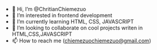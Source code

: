 - 👋 Hi, I’m @ChritianChiemezuo
- 👀 I’m interested in frontend development
- 🌱 I’m currently learning HTML, CSS, JAVASCRIPT
- 💞️ I’m looking to collaborate on cool projects writen in HTML,CSS,JAVASCRIPT
- 📫 How to reach me (chiemezuochiemezuo@gmail.com)

<!---
ChritianChiemezuo/ChritianChiemezuo is a ✨ special ✨ repository because its `README.md` (this file) appears on your GitHub profile.
You can click the Preview link to take a look at your changes.
--->
